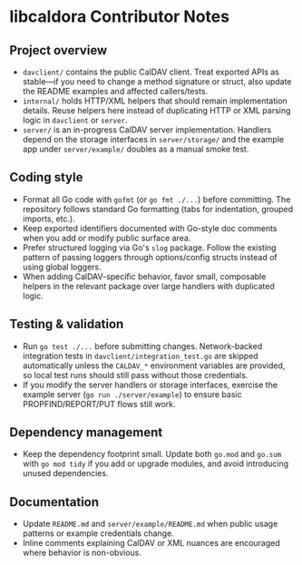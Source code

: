 # libcaldora Contributor Notes

## Project overview
- `davclient/` contains the public CalDAV client. Treat exported APIs as stable—if you need to change a method signature or struct, also update the README examples and affected callers/tests.
- `internal/` holds HTTP/XML helpers that should remain implementation details. Reuse helpers here instead of duplicating HTTP or XML parsing logic in `davclient` or `server`.
- `server/` is an in-progress CalDAV server implementation. Handlers depend on the storage interfaces in `server/storage/` and the example app under `server/example/` doubles as a manual smoke test.

## Coding style
- Format all Go code with `gofmt` (or `go fmt ./...`) before committing. The repository follows standard Go formatting (tabs for indentation, grouped imports, etc.).
- Keep exported identifiers documented with Go-style doc comments when you add or modify public surface area.
- Prefer structured logging via Go's `slog` package. Follow the existing pattern of passing loggers through options/config structs instead of using global loggers.
- When adding CalDAV-specific behavior, favor small, composable helpers in the relevant package over large handlers with duplicated logic.

## Testing & validation
- Run `go test ./...` before submitting changes. Network-backed integration tests in `davclient/integration_test.go` are skipped automatically unless the `CALDAV_*` environment variables are provided, so local test runs should still pass without those credentials.
- If you modify the server handlers or storage interfaces, exercise the example server (`go run ./server/example`) to ensure basic PROPFIND/REPORT/PUT flows still work.

## Dependency management
- Keep the dependency footprint small. Update both `go.mod` and `go.sum` with `go mod tidy` if you add or upgrade modules, and avoid introducing unused dependencies.

## Documentation
- Update `README.md` and `server/example/README.md` when public usage patterns or example credentials change.
- Inline comments explaining CalDAV or XML nuances are encouraged where behavior is non-obvious.
